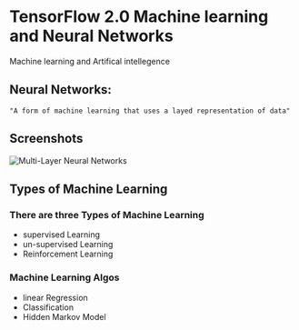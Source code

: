 # TensorFlow 2.0 Machine learning and Neural Networks


Machine learning and Artifical intellegence 

## Neural Networks:
    "A form of machine learning that uses a layed representation of data"




## Screenshots

![Multi-Layer Neural Networks](https://cdn-images-1.medium.com/max/1600/1*_M4bZyuwaGby6KMiYVYXvg.jpeg)


## Types of Machine Learning

### There are three Types of Machine Learning

- supervised Learning
- un-supervised Learning
- Reinforcement Learning

### Machine Learning Algos

- linear Regression
- Classification
- Hidden Markov Model

